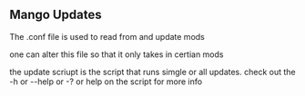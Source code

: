 ## Mango Updates

The .conf file is used to read from and update mods 

one can alter this file so that it only takes in certian mods


the update scriupt is the script that runs simgle or all updates.
check out the -h or --help or -? or help on the script for more info




